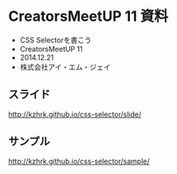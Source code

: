 CreatorsMeetUP 11 資料
============

- CSS Selectorを書こう
- CreatorsMeetUP 11
- 2014.12.21
- 株式会社アイ・エム・ジェイ

## スライド
http://kzhrk.github.io/css-selector/slide/

## サンプル
http://kzhrk.github.io/css-selector/sample/